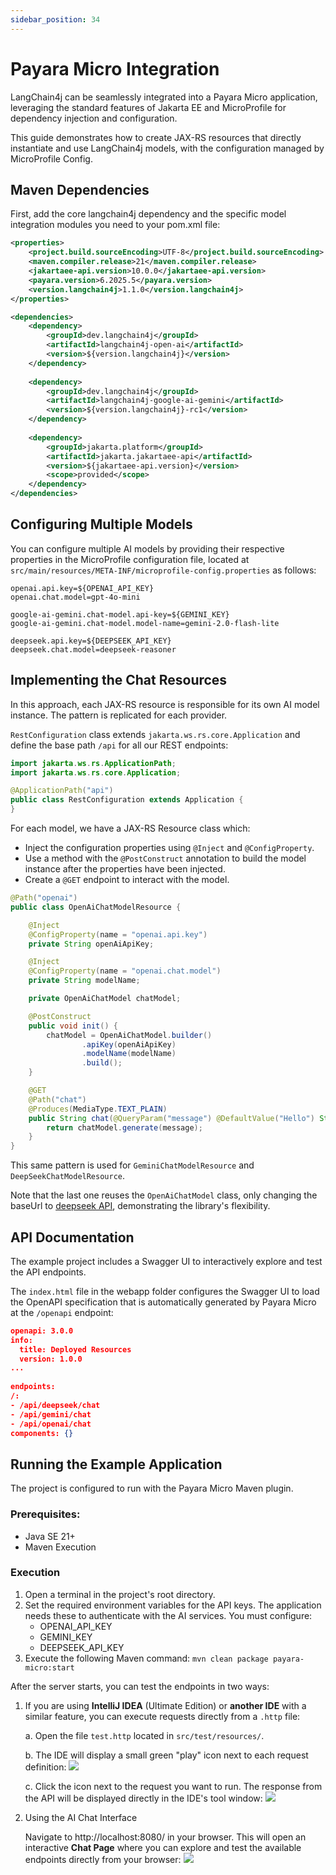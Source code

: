```yaml
---
sidebar_position: 34
---
```


# Payara Micro Integration

LangChain4j can be seamlessly integrated into a Payara Micro application, leveraging the standard features of Jakarta EE and MicroProfile for dependency injection and configuration.

This guide demonstrates how to create JAX-RS resources that directly instantiate and use LangChain4j models, with the configuration managed by MicroProfile Config.

## Maven Dependencies

First, add the core langchain4j dependency and the specific model integration modules you need to your pom.xml file:
```xml
<properties>
    <project.build.sourceEncoding>UTF-8</project.build.sourceEncoding>
    <maven.compiler.release>21</maven.compiler.release>
    <jakartaee-api.version>10.0.0</jakartaee-api.version>
    <payara.version>6.2025.5</payara.version>
    <version.langchain4j>1.1.0</version.langchain4j>
</properties>

<dependencies>
    <dependency>
        <groupId>dev.langchain4j</groupId>
        <artifactId>langchain4j-open-ai</artifactId>
        <version>${version.langchain4j}</version>
    </dependency>
    
    <dependency>
        <groupId>dev.langchain4j</groupId>
        <artifactId>langchain4j-google-ai-gemini</artifactId>
        <version>${version.langchain4j}-rc1</version>
    </dependency>
    
    <dependency>
        <groupId>jakarta.platform</groupId>
        <artifactId>jakarta.jakartaee-api</artifactId>
        <version>${jakartaee-api.version}</version>
        <scope>provided</scope>
    </dependency>
</dependencies>
```

## Configuring Multiple Models

You can configure multiple AI models by providing their respective properties in the MicroProfile configuration file, located at `src/main/resources/META-INF/microprofile-config.properties` as follows:
```
openai.api.key=${OPENAI_API_KEY}
openai.chat.model=gpt-4o-mini

google-ai-gemini.chat-model.api-key=${GEMINI_KEY}
google-ai-gemini.chat-model.model-name=gemini-2.0-flash-lite

deepseek.api.key=${DEEPSEEK_API_KEY}
deepseek.chat.model=deepseek-reasoner
```

## Implementing the Chat Resources

In this approach, each JAX-RS resource is responsible for its own AI model instance. The pattern is replicated for each provider.

`RestConfiguration` class extends `jakarta.ws.rs.core.Application` and define the base path `/api` for all our REST endpoints:

```java
import jakarta.ws.rs.ApplicationPath;
import jakarta.ws.rs.core.Application;

@ApplicationPath("api")
public class RestConfiguration extends Application {
}
```
For each model, we have a JAX-RS Resource class which:

- Inject the configuration properties using `@Inject` and `@ConfigProperty`.
- Use a method with the `@PostConstruct` annotation to build the model instance after the properties have been injected.
- Create a `@GET` endpoint to interact with the model.

```java
@Path("openai")
public class OpenAiChatModelResource {

    @Inject
    @ConfigProperty(name = "openai.api.key")
    private String openAiApiKey;

    @Inject
    @ConfigProperty(name = "openai.chat.model")
    private String modelName;

    private OpenAiChatModel chatModel;

    @PostConstruct
    public void init() {
        chatModel = OpenAiChatModel.builder()
                .apiKey(openAiApiKey)
                .modelName(modelName)
                .build();
    }

    @GET
    @Path("chat")
    @Produces(MediaType.TEXT_PLAIN)
    public String chat(@QueryParam("message") @DefaultValue("Hello") String message) {
        return chatModel.generate(message);
    }
}
```

This same pattern is used for `GeminiChatModelResource` and `DeepSeekChatModelResource`. 

Note that the last one reuses the `OpenAiChatModel` class, only changing the baseUrl to [deepseek API](https://api.deepseek.com), demonstrating the library's flexibility.

## API Documentation

The example project includes a Swagger UI to interactively explore and test the API endpoints.

The `index.html` file in the webapp folder configures the Swagger UI to load the OpenAPI specification that is automatically generated by Payara Micro at the `/openapi` endpoint:
```json
openapi: 3.0.0
info:
  title: Deployed Resources
  version: 1.0.0
...
        
endpoints:
/:
- /api/deepseek/chat
- /api/gemini/chat
- /api/openai/chat
components: {}
```

## Running the Example Application

The project is configured to run with the Payara Micro Maven plugin.

### Prerequisites:
- Java SE 21+
- Maven Execution

### Execution
1. Open a terminal in the project's root directory.
2. Set the required environment variables for the API keys. The application needs these to authenticate with the AI services. You must configure:
   - OPENAI_API_KEY
   - GEMINI_KEY
   - DEEPSEEK_API_KEY
3. Execute the following Maven command: `mvn clean package payara-micro:start`

After the server starts, you can test the endpoints in two ways:

1. If you are using **IntelliJ IDEA** (Ultimate Edition) or **another IDE** with a similar feature, you can execute requests directly from a `.http` file:

    a. Open the file `test.http` located in `src/test/resources/`.
    
    b. The IDE will display a small green "play" icon next to each request definition: 
    [![](/img/payara-micro-test-http.png)](/tutorials/payara-micro-integration)

    c. Click the icon next to the request you want to run. The response from the API will be displayed directly in the IDE's tool window:
    [![](/img/payara-micro-test-results.png)](/tutorials/payara-micro-integration)

2. Using the AI Chat Interface

    Navigate to http://localhost:8080/ in your browser. This will open an interactive **Chat Page** where you can explore and test the available endpoints directly from your browser:
    [![](/img/payara-micro-ai-chat.png)](/tutorials/payara-micro-integration)
